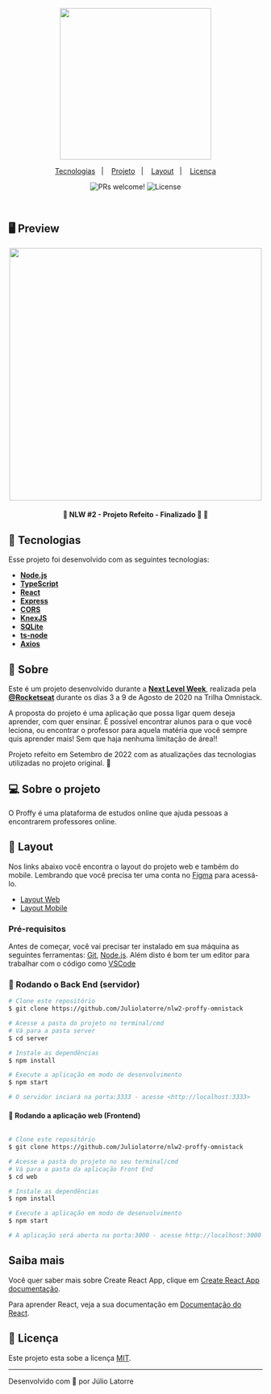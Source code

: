 <p align="center">
  <img src="https://i.imgur.com/mQcxWAh.png" width="300" >
</p>

<p align="center">
  <a href="#rocket-Tecnologias">Tecnologias</a>&nbsp;&nbsp;&nbsp;|&nbsp;&nbsp;&nbsp;
  <a href="#-projeto">Projeto</a>&nbsp;&nbsp;&nbsp;|&nbsp;&nbsp;&nbsp;
  <a href="#-layout">Layout</a>&nbsp;&nbsp;&nbsp;|&nbsp;&nbsp;&nbsp;
  <a href="#-Licença">Licença</a>
</p>

<p align="center">
 <img src="https://img.shields.io/static/v1?label=PRs&message=welcome&color=8257E5&labelColor=000000" alt="PRs welcome!" />
  <img alt="License" src="https://img.shields.io/static/v1?label=license&message=MIT&color=8257E5&labelColor=000000">
</p>

<br>

## 🖥 Preview 

<p align="center">
  <img src="https://i.imgur.com/rOiMviT.png" width="500" >
</p>

<h4 align="center"> 
	🚧  NLW #2 - Projeto Refeito - Finalizado 🚀 🚧
</h4>

## 🚀 Tecnologias

Esse projeto foi desenvolvido com as seguintes tecnologias:

-   **[Node.js](https://nodejs.org/en/)**
-   **[TypeScript](https://www.typescriptlang.org/)**
-   **[React](https://reactjs.org)**
-   **[Express](https://expressjs.com/)**
-   **[CORS](https://expressjs.com/en/resources/middleware/cors.html)**
-   **[KnexJS](http://knexjs.org/)**
-   **[SQLite](https://github.com/mapbox/node-sqlite3)**
-   **[ts-node](https://github.com/TypeStrong/ts-node)**
-   **[Axios](https://github.com/axios/axios)**

## 📖 Sobre 

Este é um projeto desenvolvido durante a **[Next Level Week](https://nextlevelweek.com/)**, realizada pela **[@Rocketseat](https://github.com/Rocketseat)** durante os dias 3 a 9 de Agosto de 2020 na Trilha Omnistack.

A proposta do projeto é uma aplicação que possa ligar quem deseja aprender, com quer ensinar. É possível encontrar alunos para o que você leciona, ou encontrar o professor para aquela matéria que você sempre quis aprender mais! Sem que haja nenhuma limitação de área!! 

Projeto refeito em Setembro de 2022 com as atualizações das tecnologias utilizadas no projeto original. 🚀

## 💻 Sobre o projeto

O Proffy é uma plataforma de estudos online que ajuda pessoas a encontrarem professores online.

## 🔖 Layout

Nos links abaixo você encontra o layout do projeto web e também do mobile. Lembrando que você precisa ter uma conta no [Figma](http://figma.com/) para acessá-lo.

- [Layout Web](https://www.figma.com/file/GHGS126t7WYjnPZdRKChJF/Proffy-Web)
- [Layout Mobile](https://www.figma.com/file/e33KvgUpFdunXxJjHnK7CG/Proffy-Mobile)

### Pré-requisitos

Antes de começar, você vai precisar ter instalado em sua máquina as seguintes ferramentas:
[Git](https://git-scm.com), [Node.js](https://nodejs.org/en/). 
Além disto é bom ter um editor para trabalhar com o código como [VSCode](https://code.visualstudio.com/)

### 🎲 Rodando o Back End (servidor)

```bash
# Clone este repositório
$ git clone https://github.com/Juliolatorre/nlw2-proffy-omnistack

# Acesse a pasta do projeto no terminal/cmd
# Vá para a pasta server
$ cd server

# Instale as dependências
$ npm install

# Execute a aplicação em modo de desenvolvimento
$ npm start

# O servidor inciará na porta:3333 - acesse <http://localhost:3333>
```

#### 🧭 Rodando a aplicação web (Frontend)

```bash

# Clone este repositório
$ git clone https://github.com/Juliolatorre/nlw2-proffy-omnistack

# Acesse a pasta do projeto no seu terminal/cmd
# Vá para a pasta da aplicação Front End
$ cd web

# Instale as dependências
$ npm install

# Execute a aplicação em modo de desenvolvimento
$ npm start

# A aplicação será aberta na porta:3000 - acesse http://localhost:3000

```

## Saiba mais

Você quer saber mais sobre Create React App, clique em [Create React App documentação](https://facebook.github.io/create-react-app/docs/getting-started).

Para aprender React, veja a sua documentação em [Documentação do React](https://reactjs.org/).

## 📝 Licença

Este projeto esta sobe a licença [MIT](./LICENSE).

---

Desenvolvido com 💜 por Júlio Latorre
